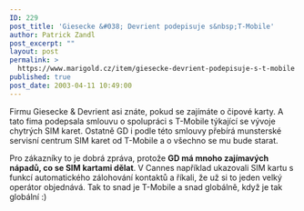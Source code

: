 ```yaml
---
ID: 229
post_title: 'Giesecke &#038; Devrient podepisuje s&nbsp;T-Mobile'
author: Patrick Zandl
post_excerpt: ""
layout: post
permalink: >
  https://www.marigold.cz/item/giesecke-devrient-podepisuje-s-t-mobile
published: true
post_date: 2003-04-11 10:49:00
---
```

<P>Firmu Giesecke &amp; Devrient asi znáte, pokud se zajímáte o čipové karty. A tato fima podepsala smlouvu o spolupráci s T-Mobile týkající se vývoje chytrých SIM karet. Ostatně GD i podle této smlouvy přebírá munsterské servisní centrum SIM karet od T-Mobile a o všechno se mu bude starat. </P>
<P>Pro zákazníky to je dobrá zpráva, protože <STRONG>GD má mnoho zajímavých nápadů, co se SIM kartami dělat</STRONG>. V Cannes například ukazovali SIM kartu s funkcí automatického zálohování kontaktů a říkali, že už si to jeden velký operátor objednává. Tak to snad je T-Mobile a snad globálně, když je tak globální :)</P>